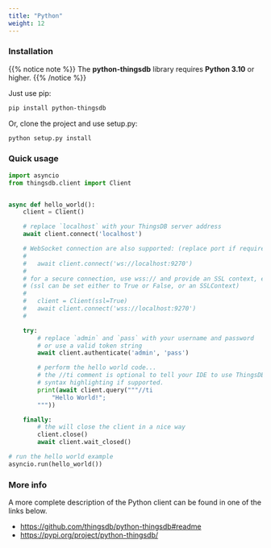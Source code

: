 ```yaml
---
title: "Python"
weight: 12
---
```


### Installation

{{% notice note %}}
The **python-thingsdb** library requires **Python 3.10** or higher.
{{% /notice %}}

Just use pip:

```bash
pip install python-thingsdb
```

Or, clone the project and use setup.py:

```bash
python setup.py install
```

### Quick usage

```python
import asyncio
from thingsdb.client import Client


async def hello_world():
    client = Client()

    # replace `localhost` with your ThingsDB server address
    await client.connect('localhost')

    # WebSocket connection are also supported: (replace port if required)
    #
    #   await client.connect('ws://localhost:9270')
    #
    # for a secure connection, use wss:// and provide an SSL context, example:
    # (ssl can be set either to True or False, or an SSLContext)
    #
    #   client = Client(ssl=True)
    #   await client.connect('wss://localhost:9270')
    #

    try:
        # replace `admin` and `pass` with your username and password
        # or use a valid token string
        await client.authenticate('admin', 'pass')

        # perform the hello world code...
        # the //ti comment is optional to tell your IDE to use ThingsDB
        # syntax highlighting if supported.
        print(await client.query("""//ti
            "Hello World!";
        """))

    finally:
        # the will close the client in a nice way
        client.close()
        await client.wait_closed()

# run the hello world example
asyncio.run(hello_world())
```

### More info

A more complete description of the Python client can be found in one of the links below.

- https://github.com/thingsdb/python-thingsdb#readme
- https://pypi.org/project/python-thingsdb/
